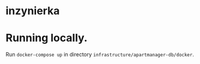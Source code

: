 # inzynierka

<h1> Running locally.</h1>

Run `docker-compose up` in directory `infrastructure/apartmanager-db/docker`.

